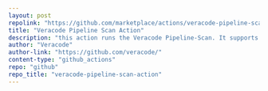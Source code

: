 ```yaml
---
layout: post
repolink: "https://github.com/marketplace/actions/veracode-pipeline-scan"
title: "Veracode Pipeline Scan Action"
description: "this action runs the Veracode Pipeline-Scan. It supports all standard features beside generating a new baseline file and commit it back to different branch."
author: "Veracode"
author-link: "https://github.com/veracode/"
content-type: "github_actions"
repo: "github"
repo_title: "veracode-pipeline-scan-action"
---
```

